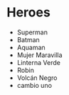 # Heroes

* Superman
* Batman
* Aquaman
* Mujer Maravilla
* Linterna Verde
* Robin
* Volcán Negro
* cambio uno
